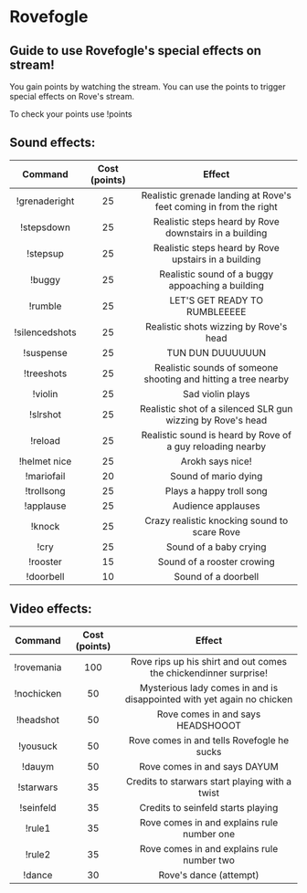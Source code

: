 # Rovefogle

## Guide to use Rovefogle's special effects on stream!

You gain points by watching the stream. 
You can use the points to trigger special effects on Rove's stream.

To check your points use !points

## Sound effects:

| Command | Cost (points) | Effect |
|:-----:|:-----:|:-----:|
|!grenaderight| 25 | Realistic grenade landing at Rove's feet coming in from the right |
|!stepsdown| 25 | Realistic steps heard by Rove downstairs in a building |
|!stepsup| 25 | Realistic steps heard by Rove upstairs in a building |
|!buggy| 25 | Realistic sound of a buggy appoaching a building |
|!rumble| 25 | LET'S GET READY TO RUMBLEEEEE |
|!silencedshots| 25 | Realistic shots wizzing by Rove's head |
|!suspense| 25 | TUN DUN DUUUUUUN |
|!treeshots| 25 | Realistic sounds of someone shooting and hitting a tree nearby |
|!violin| 25 | Sad violin plays |
|!slrshot| 25 | Realistic shot of a silenced SLR gun wizzing by Rove's head |
|!reload| 25 | Realistic sound is heard by Rove of a guy reloading nearby |
|!helmet nice| 25 | Arokh says nice! |
|!mariofail| 20 | Sound of mario dying |
|!trollsong| 25 | Plays a happy troll song |
|!applause| 25 | Audience applauses |
|!knock| 25 | Crazy realistic knocking sound to scare Rove |
|!cry| 25 | Sound of a baby crying |
|!rooster| 15 | Sound of a rooster crowing |
|!doorbell| 10 | Sound of a doorbell |

## Video effects:

| Command | Cost (points) | Effect |
|:-----:|:-----:|:-----:|
|!rovemania| 100 | Rove rips up his shirt and out comes the chickendinner surprise! |
|!nochicken| 50 | Mysterious lady comes in and is disappointed with yet again no chicken |
|!headshot| 50 | Rove comes in and says HEADSHOOOT |
|!yousuck| 50 | Rove comes in and tells Rovefogle he sucks |
|!dauym| 50 | Rove comes in and says DAYUM |
|!starwars| 35 | Credits to starwars start playing with a twist |
|!seinfeld| 35 | Credits to seinfeld starts playing |
|!rule1| 35 | Rove comes in and explains rule number one |
|!rule2| 35 | Rove comes in and explains rule number two |
|!dance| 30 | Rove's dance (attempt) |


